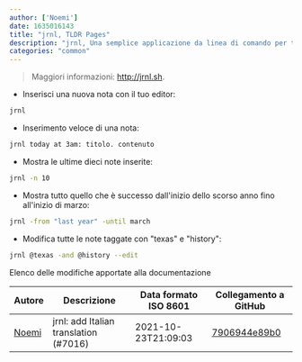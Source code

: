 ```yaml
---
author: ['Noemi']
date: 1635016143
title: "jrnl, TLDR Pages"
description: "jrnl, Una semplice applicazione da linea di comando per tenere un diario."
categories: "common"
---
```

> Maggiori informazioni: <http://jrnl.sh>.

- Inserisci una nuova nota con il tuo editor:

```bash
jrnl
```

- Inserimento veloce di una nota:

```bash
jrnl today at 3am: titolo. contenuto
```

- Mostra le ultime dieci note inserite:

```bash
jrnl -n 10
```

- Mostra tutto quello che è successo dall'inizio dello scorso anno fino all'inizio di marzo:

```bash
jrnl -from "last year" -until march
```

- Modifica tutte le note taggate con "texas" e "history":

```bash
jrnl @texas -and @history --edit
```
Elenco delle modifiche apportate alla documentazione


Autore | Descrizione | Data formato ISO 8601 | Collegamento a GitHub
------|-----|-----|-----
[Noemi](mailto:33022202+noemi3@users.noreply.github.com) | jrnl: add Italian translation (#7016) | 2021-10-23T21:09:03 | [7906944e89b0](https://github.com/tldr-pages/tldr/commit/7906944e89b0c5e6df562e239dbf91151365cd9f)

